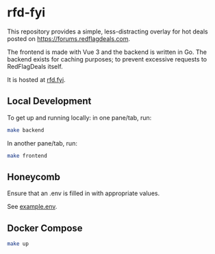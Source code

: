 # rfd-fyi

This repository provides a simple, less-distracting overlay for hot deals posted on https://forums.redflagdeals.com.

The frontend is made with Vue 3 and the backend is written in Go. The backend exists for caching purposes; to prevent excessive requests to RedFlagDeals itself.

It is hosted at [rfd.fyi](https://rfd.fyi).

## Local Development

To get up and running locally: in one pane/tab, run:

```sh
make backend
```

In another pane/tab, run:

```sh
make frontend
```

## Honeycomb

Ensure that an .env is filled in with appropriate values.

See [example.env](./example.env).

## Docker Compose

```sh
make up
```
